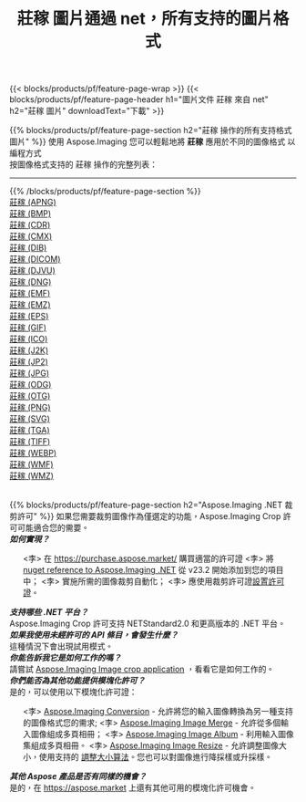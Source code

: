 ﻿---
title: 莊稼 圖片通過 net，所有支持的圖片格式 
weight: 3920
url: /zh-hant/net/crop 
lang: zh-hant
langdirlevel: 2
locales: zh-hans,ja,it,ru,de,es,fr,nl,id,lt,pl,pt,vi,tr,ko,zh-hant,ar,hi,th,sv,cs,uk,he
description: 使用 Aspose.Imaging 你可以輕鬆地通過 net 獲取 莊稼 圖像
---

{{< blocks/products/pf/feature-page-wrap >}}
{{< blocks/products/pf/feature-page-header h1="圖片文件 莊稼 來自 net" h2="莊稼 圖片" downloadText="下載" >}}


{{% blocks/products/pf/feature-page-section  h2="莊稼 操作的所有支持格式 圖片" %}}
使用 Aspose.Imaging 您可以輕鬆地將 **莊稼** 應用於不同的圖像格式 以編程方式
<br/>
按圖像格式支持的 莊稼 操作的完整列表：
<hr/>
{{% /blocks/products/pf/feature-page-section %}}
<div class="container-fluid productfamilypage bg-gray">
    <div class="convertypes bg-gray agp-content section">
        <div class="container">
		<div class="row other-converters">
		    <div class='col-md-2 other-converter remove-lp remove-rp'><a href="/imaging/zh-hant/net/crop/apng" >莊稼 (APNG)</a></div><div class='col-md-2 other-converter remove-lp remove-rp'><a href="/imaging/zh-hant/net/crop/bmp" >莊稼 (BMP)</a></div><div class='col-md-2 other-converter remove-lp remove-rp'><a href="/imaging/zh-hant/net/crop/cdr" >莊稼 (CDR)</a></div><div class='col-md-2 other-converter remove-lp remove-rp'><a href="/imaging/zh-hant/net/crop/cmx" >莊稼 (CMX)</a></div><div class='col-md-2 other-converter remove-lp remove-rp'><a href="/imaging/zh-hant/net/crop/dib" >莊稼 (DIB)</a></div><div class='col-md-2 other-converter remove-lp remove-rp'><a href="/imaging/zh-hant/net/crop/dicom" >莊稼 (DICOM)</a></div><div class='col-md-2 other-converter remove-lp remove-rp'><a href="/imaging/zh-hant/net/crop/djvu" >莊稼 (DJVU)</a></div><div class='col-md-2 other-converter remove-lp remove-rp'><a href="/imaging/zh-hant/net/crop/dng" >莊稼 (DNG)</a></div><div class='col-md-2 other-converter remove-lp remove-rp'><a href="/imaging/zh-hant/net/crop/emf" >莊稼 (EMF)</a></div><div class='col-md-2 other-converter remove-lp remove-rp'><a href="/imaging/zh-hant/net/crop/emz" >莊稼 (EMZ)</a></div><div class='col-md-2 other-converter remove-lp remove-rp'><a href="/imaging/zh-hant/net/crop/eps" >莊稼 (EPS)</a></div><div class='col-md-2 other-converter remove-lp remove-rp'><a href="/imaging/zh-hant/net/crop/gif" >莊稼 (GIF)</a></div><div class='col-md-2 other-converter remove-lp remove-rp'><a href="/imaging/zh-hant/net/crop/ico" >莊稼 (ICO)</a></div><div class='col-md-2 other-converter remove-lp remove-rp'><a href="/imaging/zh-hant/net/crop/j2k" >莊稼 (J2K)</a></div><div class='col-md-2 other-converter remove-lp remove-rp'><a href="/imaging/zh-hant/net/crop/jp2" >莊稼 (JP2)</a></div><div class='col-md-2 other-converter remove-lp remove-rp'><a href="/imaging/zh-hant/net/crop/jpg" >莊稼 (JPG)</a></div><div class='col-md-2 other-converter remove-lp remove-rp'><a href="/imaging/zh-hant/net/crop/odg" >莊稼 (ODG)</a></div><div class='col-md-2 other-converter remove-lp remove-rp'><a href="/imaging/zh-hant/net/crop/otg" >莊稼 (OTG)</a></div><div class='col-md-2 other-converter remove-lp remove-rp'><a href="/imaging/zh-hant/net/crop/png" >莊稼 (PNG)</a></div><div class='col-md-2 other-converter remove-lp remove-rp'><a href="/imaging/zh-hant/net/crop/svg" >莊稼 (SVG)</a></div><div class='col-md-2 other-converter remove-lp remove-rp'><a href="/imaging/zh-hant/net/crop/tga" >莊稼 (TGA)</a></div><div class='col-md-2 other-converter remove-lp remove-rp'><a href="/imaging/zh-hant/net/crop/tiff" >莊稼 (TIFF)</a></div><div class='col-md-2 other-converter remove-lp remove-rp'><a href="/imaging/zh-hant/net/crop/webp" >莊稼 (WEBP)</a></div><div class='col-md-2 other-converter remove-lp remove-rp'><a href="/imaging/zh-hant/net/crop/wmf" >莊稼 (WMF)</a></div><div class='col-md-2 other-converter remove-lp remove-rp'><a href="/imaging/zh-hant/net/crop/wmz" >莊稼 (WMZ)</a></div>
                </div>
        </div>
    </div>
</div>
<br/>

{{% blocks/products/pf/feature-page-section  h2="Aspose.Imaging .NET 裁剪許可" %}}
如果您需要裁剪圖像作為僅選定的功能，Aspose.Imaging Crop 許可可能適合您的需要。 <br/>
<i><b>如何實現？</b></i>
<ul>
<李>
在 <a href="https://purchase.aspose.market/">https://purchase.aspose.market/</a> 購買適當的許可證
</li>
<李>
將 <a href="https://www.nuget.org/packages/Aspose.Imaging">nuget reference to Aspose.Imaging .NET</a> 從 v23.2 開始添加到您的項目中；
</li>
<李>
實施所需的圖像裁剪自動化；
</li>
<李>
應使用裁剪許可證<a href="https://docs.aspose.com/imaging/net/licensing/">設置許可證</a>。
</li>
</ul>
<i><b>支持哪些 .NET 平台？</b></i> <br/>
Aspose.Imaging Crop 許可支持 NETStandard2.0 和更高版本的 .NET 平台。<br/>
<i><b>如果我使用未經許可的 API 條目，會發生什麼？</b></i><br/>
這種情況下會出現試用模式。<br/>
<i><b>你能告訴我它是如何工作的嗎？</b></i><br/>
請嘗試 <a href="https://products.aspose.app/imaging/zh-hant/image-crop/">Aspose.Imaging Image crop application</a> ，看看它是如何工作的。<br/>
<i><b>你們能否為其他功能提供模塊化許可？</b></i><br/>
是的，可以使用以下模塊化許可證：<br/>
<ul>
<李>
<a href="https://products.aspose.com/imaging/zh-hant/net/conversion/">Aspose.Imaging Conversion</a> - 允許將您的輸入圖像轉換為另一種支持的圖像格式您的需求;
</li>
<李>
<a href="https://products.aspose.com/imaging/zh-hant/net/merge/">Aspose.Imaging Image Merge</a> - 允許從多個輸入圖像組成多頁相冊；
</li>
<李>
<a href="https://products.aspose.com/imaging/zh-hant/net/merge/">Aspose.Imaging Image Album</a> - 利用輸入圖像集組成多頁相冊。
</li>
<李>
<a href="https://products.aspose.com/imaging/zh-hant/net/resize/">Aspose.Imaging Image Resize</a> - 允許調整圖像大小，使用支持的 <a href="https://reference.aspose.com/imaging/net/aspose.imaging/resizetype/">調整大小算法</a>。您也可以對圖像進行降採樣或升採樣。
</li>
</ul>
<i><b>其他 Aspose 產品是否有同樣的機會？</b></i><br/>
是的，在 <a href="https://aspose.market">https://aspose.market</a> 上還有其他可用的模塊化許可機會。
